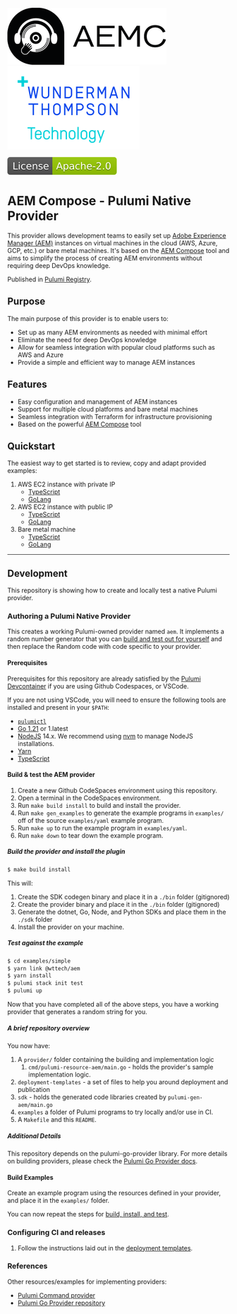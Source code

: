 ![AEM Compose Logo](docs/logo-with-text.png)
[![WTT Logo](docs/wtt-logo.png)](https://www.wundermanthompson.com/service/technology)

[![Apache License, Version 2.0, January 2004](docs/apache-license-badge.svg)](http://www.apache.org/licenses/)

# AEM Compose - Pulumi Native Provider

This provider allows development teams to easily set up [Adobe Experience Manager (AEM)](https://business.adobe.com/products/experience-manager/adobe-experience-manager.html) instances on virtual machines in the cloud (AWS, Azure, GCP, etc.) or bare metal machines.
It's based on the [AEM Compose](https://github.com/wttech/aemc) tool and aims to simplify the process of creating AEM environments without requiring deep DevOps knowledge.

Published in [Pulumi Registry](https://www.pulumi.com/registry/packages/aem-native/).

## Purpose

The main purpose of this provider is to enable users to:

- Set up as many AEM environments as needed with minimal effort
- Eliminate the need for deep DevOps knowledge
- Allow for seamless integration with popular cloud platforms such as AWS and Azure
- Provide a simple and efficient way to manage AEM instances

## Features

- Easy configuration and management of AEM instances
- Support for multiple cloud platforms and bare metal machines
- Seamless integration with Terraform for infrastructure provisioning
- Based on the powerful [AEM Compose](https://github.com/wttech/aemc) tool

## Quickstart

The easiest way to get started is to review, copy and adapt provided examples:

1. AWS EC2 instance with private IP
   * [TypeScript](examples/ts_aws_ssm)
   * [GoLang](examples/go_aws_ssm)
2. AWS EC2 instance with public IP
   * [TypeScript](examples/ts_aws_ssh)
   * [GoLang](examples/go_aws_ssh)
3. Bare metal machine
   * [TypeScript](examples/ts_bare)
   * [GoLang](examples/go_bare)

- - -

## Development

This repository is showing how to create and locally test a native Pulumi provider.

### Authoring a Pulumi Native Provider

This creates a working Pulumi-owned provider named `aem`.
It implements a random number generator that you can [build and test out for yourself](#test-against-the-example) and then replace the Random code with code specific to your provider.


#### Prerequisites

Prerequisites for this repository are already satisfied by the [Pulumi Devcontainer](https://github.com/pulumi/devcontainer) if you are using Github Codespaces, or VSCode.

If you are not using VSCode, you will need to ensure the following tools are installed and present in your `$PATH`:

* [`pulumictl`](https://github.com/pulumi/pulumictl#installation)
* [Go 1.21](https://golang.org/dl/) or 1.latest
* [NodeJS](https://nodejs.org/en/) 14.x.  We recommend using [nvm](https://github.com/nvm-sh/nvm) to manage NodeJS installations.
* [Yarn](https://yarnpkg.com/)
* [TypeScript](https://www.typescriptlang.org/)


#### Build & test the AEM provider

1. Create a new Github CodeSpaces environment using this repository.
1. Open a terminal in the CodeSpaces environment.
1. Run `make build install` to build and install the provider.
1. Run `make gen_examples` to generate the example programs in `examples/` off of the source `examples/yaml` example program.
1. Run `make up` to run the example program in `examples/yaml`.
1. Run `make down` to tear down the example program.

##### Build the provider and install the plugin

   ```bash
   $ make build install
   ```
   
This will:

1. Create the SDK codegen binary and place it in a `./bin` folder (gitignored)
2. Create the provider binary and place it in the `./bin` folder (gitignored)
3. Generate the dotnet, Go, Node, and Python SDKs and place them in the `./sdk` folder
4. Install the provider on your machine.

##### Test against the example
   
```bash
$ cd examples/simple
$ yarn link @wttech/aem
$ yarn install
$ pulumi stack init test
$ pulumi up
```

Now that you have completed all of the above steps, you have a working provider that generates a random string for you.

##### A brief repository overview

You now have:

1. A `provider/` folder containing the building and implementation logic
    1. `cmd/pulumi-resource-aem/main.go` - holds the provider's sample implementation logic.
2. `deployment-templates` - a set of files to help you around deployment and publication
3. `sdk` - holds the generated code libraries created by `pulumi-gen-aem/main.go`
4. `examples` a folder of Pulumi programs to try locally and/or use in CI.
5. A `Makefile` and this `README`.

##### Additional Details

This repository depends on the pulumi-go-provider library. For more details on building providers, please check
the [Pulumi Go Provider docs](https://github.com/pulumi/pulumi-go-provider).

#### Build Examples

Create an example program using the resources defined in your provider, and place it in the `examples/` folder.

You can now repeat the steps for [build, install, and test](#test-against-the-example).

### Configuring CI and releases

1. Follow the instructions laid out in the [deployment templates](./deployment-templates/README-DEPLOYMENT.md).

### References

Other resources/examples for implementing providers:
* [Pulumi Command provider](https://github.com/pulumi/pulumi-command/blob/master/provider/pkg/provider/provider.go)
* [Pulumi Go Provider repository](https://github.com/pulumi/pulumi-go-provider)

